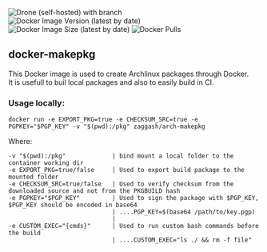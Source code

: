 ![Drone (self-hosted) with branch](https://img.shields.io/drone/build/zaggash/docker-makepkg/master?label=Build&logo=drone&server=https%3A%2F%2Fci.ziggzagg.fr&style=for-the-badge)  
![Docker Image Version (latest by date)](https://img.shields.io/docker/v/zaggash/arch-makepkg?logo=docker&sort=date&style=for-the-badge)
![Docker Image Size (latest by date)](https://img.shields.io/docker/image-size/zaggash/arch-makepkg?label=size&logo=docker&style=for-the-badge)
![Docker Pulls](https://img.shields.io/docker/pulls/zaggash/arch-makepkg?label=pulls&logo=docker&style=for-the-badge)

## docker-makepkg

This Docker image is used to create Archlinux packages through Docker.  
It is usefull to buil local packages and also to easily build in CI.


### Usage locally:  


```
docker run -e EXPORT_PKG=true -e CHECKSUM_SRC=true -e PGPKEY="$PGP_KEY" -v "$(pwd):/pkg" zaggash/arch-makepkg
```

Where:  
```
-v "$(pwd):/pkg"             | bind mount a local folder to the container working dir  
-e EXPORT_PKG=true/false     | Used to export build package to the mounted folder  
-e CHECKSUM_SRC=true/false   | Used to verify checksum from the downloaded source and not from the PKGBUILD hash  
-e PGPKEY="$PGP_KEY"         | Used to sign the package with $PGP_KEY, $PGP_KEY should be encoded in base64  
                             | ....PGP_KEY=$(base64 /path/to/key.pgp)  
                             |  
-e CUSTOM_EXEC="{cmds}"      | Used to run custom bash commands before the build  
                             | ....CUSTOM_EXEC="ls ./ && rm -f file"  
```
